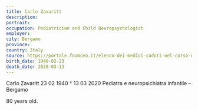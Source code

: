 ```yaml
---
title: Carlo Zavaritt
description: 
portrait: 
occupation: Pediatrician and Child Neuropsychologist
employer: 
city: Bergamo
province: 
country: Italy 
source: https://portale.fnomceo.it/elenco-dei-medici-caduti-nel-corso-dellepidemia-di-covid-19/
birth_date: 1940-02-23
death_date: 2020-03-13
---
```


Carlo Zavaritt 23 02 1940 † 13 03 2020
Pediatra e neuropsichiatra infantile – Bergamo

80 years old.